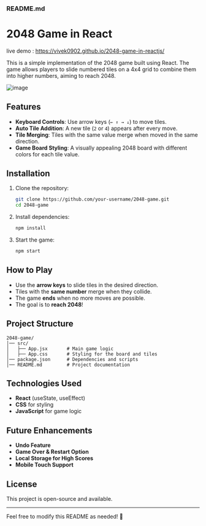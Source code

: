 ### README.md

# 2048 Game in React
live demo : https://vivek0902.github.io/2048-game-in-reactjs/

This is a simple implementation of the 2048 game built using React. The game allows players to slide numbered tiles on a 4x4 grid to combine them into higher numbers, aiming to reach 2048.

![image](https://github.com/user-attachments/assets/ddeab2bd-088c-4f6b-8379-033602d8fb65)

## Features

- **Keyboard Controls**: Use arrow keys (`← ↑ → ↓`) to move tiles.
- **Auto Tile Addition**: A new tile (`2` or `4`) appears after every move.
- **Tile Merging**: Tiles with the same value merge when moved in the same direction.
- **Game Board Styling**: A visually appealing 2048 board with different colors for each tile value.

## Installation

1. Clone the repository:

   ```sh
   git clone https://github.com/your-username/2048-game.git
   cd 2048-game
   ```

2. Install dependencies:

   ```sh
   npm install
   ```

3. Start the game:

   ```sh
   npm start
   ```

## How to Play

- Use the **arrow keys** to slide tiles in the desired direction.
- Tiles with the **same number** merge when they collide.
- The game **ends** when no more moves are possible.
- The goal is to **reach 2048**!

## Project Structure

```
2048-game/
│── src/
│   ├── App.jsx       # Main game logic
│   ├── App.css       # Styling for the board and tiles
│── package.json      # Dependencies and scripts
│── README.md         # Project documentation
```


## Technologies Used

- **React** (useState, useEffect)
- **CSS** for styling
- **JavaScript** for game logic

## Future Enhancements

- **Undo Feature**
- **Game Over & Restart Option**
- **Local Storage for High Scores**
- **Mobile Touch Support**

## License

This project is open-source and available.

---

Feel free to modify this README as needed! 🚀
